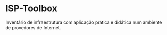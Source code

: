 # ISP-Toolbox
Inventário de infraestrutura com aplicação prática e didática num ambiente de provedores de Internet.
